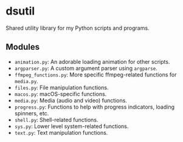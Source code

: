 # dsutil

Shared utility library for my Python scripts and programs.

## Modules

- `animation.py`: An adorable loading animation for other scripts.
- `argparser.py`: A custom argument parser using `argparse`.
- `ffmpeg_functions.py`: More specific ffmpeg-related functions for `media.py`.
- `files.py`: File manipulation functions.
- `macos.py`: macOS-specific functions.
- `media.py`: Media (audio and video) functions.
- `progress.py`: Functions to help with progress indicators, loading spinners, etc.
- `shell.py`: Shell-related functions.
- `sys.py`: Lower level system-related functions.
- `text.py`: Text manipulation functions.
